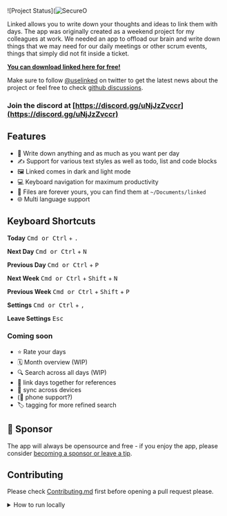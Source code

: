 ![Project Status](![SecureO](https://user-images.githubusercontent.com/83247940/133555740-8c3e9e9e-5859-40f7-9025-975a1c2c3875.png)


Linked allows you to write down your thoughts and ideas to link them with days. The app was originally created as a weekend project for my colleagues at work.
We needed an app to offload our brain and write down things that we may need for our daily meetings or other scrum events, things that simply did not fit inside a ticket.

**[You can download linked here for free!](https://github.com/lostdesign/linked/releases/latest)**

Make sure to follow [@uselinked](https://twitter.com/uselinked) on twitter to get the latest news about the project or feel free to check [github discussions](https://github.com/lostdesign/linked/discussions).

### Join the discord at [https://discord.gg/uNjJzZvccr](https://discord.gg/uNjJzZvccr)

## Features

- 📅 Write down anything and as much as you want per day
- ✍️ Support for various text styles as well as todo, list and code blocks
- 🖼 Linked comes in dark and light mode
- 💻 Keyboard navigation for maximum productivity
- 💾 Files are forever yours, you can find them at `~/Documents/linked`
- 🌐 Multi language support

## Keyboard Shortcuts

**Today** <kbd>Cmd or Ctrl</kbd> + <kbd>.</kbd>

**Next Day** <kbd>Cmd or Ctrl</kbd> + <kbd>N</kbd>

**Previous Day** <kbd>Cmd or Ctrl</kbd> + <kbd>P</kbd>

**Next Week** <kbd>Cmd or Ctrl</kbd> + <kbd>Shift</kbd> + <kbd>N</kbd>

**Previous Week** <kbd>Cmd or Ctrl</kbd> + <kbd>Shift</kbd> + <kbd>P</kbd>

**Settings** <kbd>Cmd or Ctrl</kbd> + <kbd>,</kbd>

**Leave Settings** <kbd>Esc</kbd>


### Coming soon

- ⭐️ Rate your days
- 🗓 Month overview (WIP)
- 🔍 Search across all days (WIP)
- 🔗 link days together for references
- 📶 sync across devices
- (📱 phone support?)
- 🏷 tagging for more refined search

## 💖 Sponsor

The app will always be opensource and free - if you enjoy the app, please consider [becoming a sponsor or leave a tip](https://github.com/sponsors/lostdesign). 


## Contributing
Please check [Contributing.md](/CONTRIBUTING.md) first before opening a pull request please.

<details>
  <summary>How to run locally</summary>

  1. Check your node version, it must be v15 or newer
  
  ```
  node --version
  ```
  
  2. Clone the repository
  
  ```
  git clone https://github.com/lostdesign/linked.git
  ```
  
  3. Install project dependencies
  
  ```
  yarn
  ```
  
  4. Start the application
  
  ```
  yarn electron:serve
  ```
</details>
